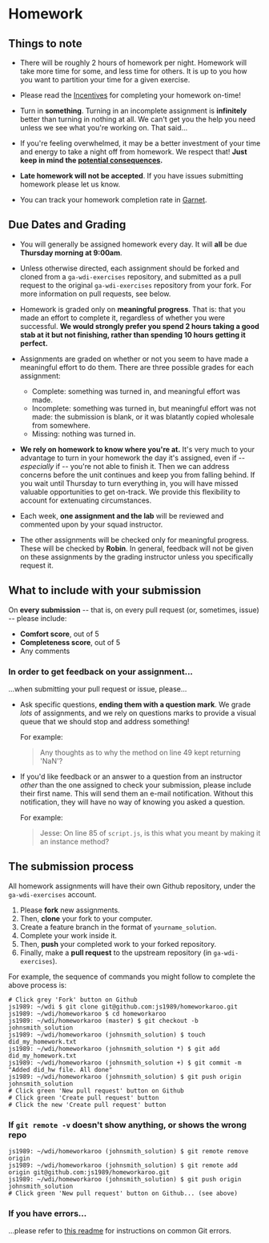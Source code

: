 # Homework

## Things to note

- There will be roughly 2 hours of homework per night. Homework will take more time for some, and less time for others. It is up to you how you want to partition your time for a given exercise.

- Please read the [Incentives](incentives.md) for completing your homework on-time!

- Turn in **something**. Turning in an incomplete assignment is **infinitely** better than turning in nothing at all. We can't get you the help you need unless we see what you're working on. That said...

- If you're feeling overwhelmed, it may be a better investment of your time and energy to take a night off from homework. We respect that! **Just keep in mind the [potential consequences](incentives.md).**

- **Late homework will not be accepted**. If you have issues submitting homework please let us know.

- You can track your homework completion rate in [Garnet](http://garnet.wdidc.org).

## Due Dates and Grading

- You will generally be assigned homework every day. It will **all** be due **Thursday morning at 9:00am**.

- Unless otherwise directed, each assignment should be forked and cloned from a `ga-wdi-exercises` repository, and submitted as a pull request to the original `ga-wdi-exercises` repository from your fork. For more information on pull requests, see below.

- Homework is graded only on **meaningful progress**. That is: that you made an effort to complete it, regardless of whether you were successful. **We would strongly prefer you spend 2 hours taking a good stab at it but not finishing, rather than spending 10 hours getting it perfect.**

- Assignments are graded on whether or not you seem to have made a meaningful effort to do them. There are three possible grades for each assignment:
  - Complete: something was turned in, and meaningful effort was made.
  - Incomplete: something was turned in, but meaningful effort was not made: the submission is blank, or it was blatantly copied wholesale from somewhere.
  - Missing: nothing was turned in.

- **We rely on homework to know where you're at.** It's very much to your advantage to turn in your homework the day it's assigned, even if -- *especially* if -- you're not able to finish it. Then we can address concerns before the unit continues and keep you from falling behind. If you wait until Thursday to turn everything in, you will have missed valuable opportunities to get on-track. We provide this flexibility to account for extenuating circumstances.

- Each week, **one assignment and the lab** will be reviewed and commented upon by your squad instructor.

- The other assignments will be checked only for meaningful progress. These will be checked by **Robin**. In general, feedback will not be given on these assignments by the grading instructor unless you specifically request it.

## What to include with your submission

On **every submission** -- that is, on every pull request (or, sometimes, issue) -- please include:
- **Comfort score**, out of 5
- **Completeness score**, out of 5
- Any comments

### In order to get feedback on your assignment...

...when submitting your pull request or issue, please...

- Ask specific questions, **ending them with a question mark**. We grade *lots* of assignments, and we rely on questions marks to provide a visual queue that we should stop and address something!

  For example:

  > Any thoughts as to why the method on line 49 kept returning 'NaN'?

- If you'd like feedback or an answer to a question from an instructor *other* than the one assigned to check your submission, please include their first name. This will send them an e-mail notification. Without this notification, they will have no way of knowing you asked a question.

  For example:

  > Jesse: On line 85 of `script.js`, is this what you meant by making it an instance method?

## The submission process

All homework assignments will have their own Github repository, under the `ga-wdi-exercises` account.

1. Please **fork** new assignments.
2. Then, **clone** your fork to your computer.
3. Create a feature branch in the format of `yourname_solution`.
4. Complete your work inside it.
5. Then, **push** your completed work to your forked repository.
6. Finally, make a **pull request** to the upstream repository (in `ga-wdi-exercises`).

For example, the sequence of commands you might follow to complete the above process is:

```
# Click grey 'Fork' button on Github
js1989: ~/wdi $ git clone git@github.com:js1989/homeworkaroo.git
js1989: ~/wdi/homeworkaroo $ cd homeworkaroo
js1989: ~/wdi/homeworkaroo (master) $ git checkout -b johnsmith_solution
js1989: ~/wdi/homeworkaroo (johnsmith_solution) $ touch did_my_homework.txt
js1989: ~/wdi/homeworkaroo (johnsmith_solution *) $ git add did_my_homework.txt
js1989: ~/wdi/homeworkaroo (johnsmith_solution +) $ git commit -m "Added did_hw file. All done"
js1989: ~/wdi/homeworkaroo (johnsmith_solution) $ git push origin johnsmith_solution
# Click green 'New pull request' button on Github
# Click green 'Create pull request' button
# Click the new 'Create pull request' button
```

### If `git remote -v` doesn't show anything, or shows the wrong repo

```
js1989: ~/wdi/homeworkaroo (johnsmith_solution) $ git remote remove origin
js1989: ~/wdi/homeworkaroo (johnsmith_solution) $ git remote add origin git@github.com:js1989/homeworkaroo.git
js1989: ~/wdi/homeworkaroo (johnsmith_solution) $ git push origin johnsmith_solution
# Click green 'New pull request' button on Github... (see above)
```

### If you have errors...

...please refer to [this readme](https://github.com/ga-wdi-lessons/git-review) for instructions on common Git errors.

